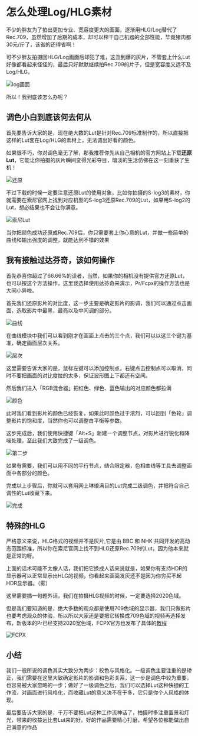 # 怎么处理Log/HLG素材


不少的胖友为了拍出更加专业、宽容度更大的画面，逐渐用HLG/Log替代了Rec.709，虽然增加了后期的成本，却可以榨干自己机器的全部性能，毕竟猪肉都30元/斤了，该省的还得省啊！

可不少胖友拍摄回HLG/Log画面后却犯了难，这丑到爆的灰片，不管套上什么Lut好像都看起来怪怪的，最后只好默默继续拍Rec.709的片子，但是宽容度又远不及Log/HLG。

![log画面](https://makeapp-1258954924.cos.ap-chongqing.myqcloud.com/blog/20190907121738.png)

所以！我到底该怎么办呢？

## 调色小白到底该何去何从

首先要告诉大家的是，现在绝大数的Lut是针对Rec.709标准制作的，所以直接把这样的Lut套在Log/HLG的素材上，无法调出好看的颜色。

如果很不巧，你对调色毫无了解，那我推荐你先从自己相机的官方网站上下载**还原Lut**，它能让你拍摄的灰片瞬间变得光彩夺目，暗淡的生活仿佛在这一刻重获了生机！

![还原](https://makeapp-1258954924.cos.ap-chongqing.myqcloud.com/blog/20190907122612.png)

不过下载的时候一定要注意还原Lut的使用对象，比如你拍摄的S-log3的素材，你就需要在索尼官网上找到对应机型的S-log3还原Rec.709的Lut，如果用S-log2的Lut，想必结果也不会让你满意。

![索尼Lut](https://makeapp-1258954924.cos.ap-chongqing.myqcloud.com/blog/20190907122430.png)

当你把颜色成功还原成Rec.709后，你只需要套上你心意的Lut，并做一些简单的曲线和输出强度的调整，就能达到不错的效果


## 我有接触过达芬奇，该如何操作

首先恭喜你超过了66.66%的读者，当然，如果你的相机没有提供官方还原Lut，也可以按这个方法操作，这里我选择使用达芬奇来演示，Pr/Fcpx的操作方法也是大同小异啦。

首先我们还原影片的对比度，这一步主要是确定影片的影调，我们可以通过点击画面，选取影片中最黑，最亮以及中间调的部分。

![曲线](https://makeapp-1258954924.cos.ap-chongqing.myqcloud.com/blog/20190907125601.png)


在曲线模块中我们可以看到刚才在画面上点击的三个点，我们可以以这三个键为基准，确定画面层次关系。

![层次](https://makeapp-1258954924.cos.ap-chongqing.myqcloud.com/blog/20190907130356.png)

这里需要告诉大家的是，鼠标左键可以添加控制点，右键点击控制点可以取消，同时不要把画面的对比度拉的太多，保证波形图上下都还有空间。

然后我们进入「RGB混合器」把红色、绿色、蓝色输出的对应颜色都拉满

![颜色](https://makeapp-1258954924.cos.ap-chongqing.myqcloud.com/blog/20190907133926.png)

此时我们看到影片的颜色已经恢复，如果此时颜色过于浓烈，可以回到「色轮」调整影片的饱和度，当然你也可以调整白平衡等参数。

这步完成后，我们使用快捷键「Alt+S」新建一个调整节点，对影片进行锐化和降噪处理，至此我们大致完成了一级调色。

![第二步](https://makeapp-1258954924.cos.ap-chongqing.myqcloud.com/blog/20190907134439.png)

如果有需要，我们可以用不同的平行节点，结合限定器，色相曲线等工具去调整画面中各部分的颜色。

完成以上步骤后，你就可以套用网上琳琅满目的Lut完成二级调色，并把符合自己调性的Lut收藏下来。

![完成](https://makeapp-1258954924.cos.ap-chongqing.myqcloud.com/blog/20190907135707.png)

## 特殊的HLG

严格意义来说，HLG格式的视频并不是灰片,它是由 BBC 和 NHK 共同开发的高动态范围标准，所以你在索尼官网上找不到HLG还原Rec.709的Lut，因为他本来就是正常的呀。


上面的话术可能不太像人话，我们把它换成人话来说就是，如果你有支持HDR的显示器可以正常显示出HLG的视频，你看起来画面发灰还不是因为你穷买不起HDR显示器。（雾）

这里需要插一句题外话，我们在拍摄HLG视频的时候，一定要选择2020色域。

但是我们要知道的是，绝大多数的观众都是使用709色域的显示器，我们只做影片也要考虑观众的体验，所以所以大家还是要把它转换成709色域的视频再选择发布，新版本的Pr已经支持2020宽色域，FCPX官方也发布了具体的[教程](https://support.apple.com/zh-cn/HT208229)


![FCPX](https://makeapp-1258954924.cos.ap-chongqing.myqcloud.com/blog/20190907140149.png)


## 小结

我们一般所说的调色其实大致分为两步：校色与风格化。一级调色主要注重的是矫正，我们需要在这里大致确定影片的影调和色彩关系，这一步是调色中较为重要，也容易被大家忽略的一步；做好了一级调色之后，我们可以选择Lut这种快捷的工作流，对画面进行风格化，而收藏Lut的意义决不在于多，它只是你个人风格的体现。

最后要告诉大家的是，千万不要把Lut这种工作流神话了，拍摄时多注重置景和灯光，带来的收益远比套Lut来的好。好的作品需要精心打磨，希望各位都能做出自己满意的作品